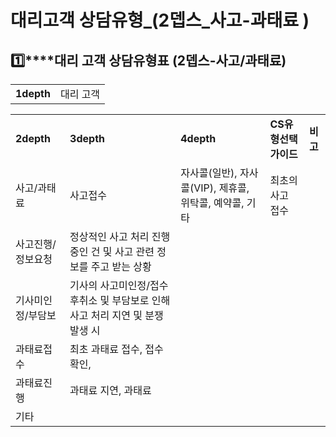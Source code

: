 # 대리고객 상담유형_(2뎁스_사고-과태료 )

**1️⃣****대리 고객 상담유형표 (2뎁스-사고/과태료)**
-----------------------------------

|  |  |
| --- | --- |
| **1depth** | 대리 고객 |

|  |  |  |  |  |
| --- | --- | --- | --- | --- |
| **2depth** | **3depth** | **4depth** | **CS유형선택 가이드** | **비고** |
| 사고/과태료 | 사고접수 | 자사콜(일반), 자사콜(VIP), 제휴콜, 위탁콜, 예약콜, 기타 | 최초의 사고 접수 |  |
| 사고진행/정보요청 | 정상적인 사고 처리 진행 중인 건 및 사고 관련 정보를 주고 받는 상황 |  |
| 기사미인정/부담보 | 기사의 사고미인정/접수후취소 및 부담보로 인해 사고 처리 지연 및 분쟁 발생 시 |  |
| 과태료접수 | 최초 과태료 접수, 접수 확인, |  |
| 과태료진행 | 과태료 지연, 과태료 |  |
| 기타 |  |  |